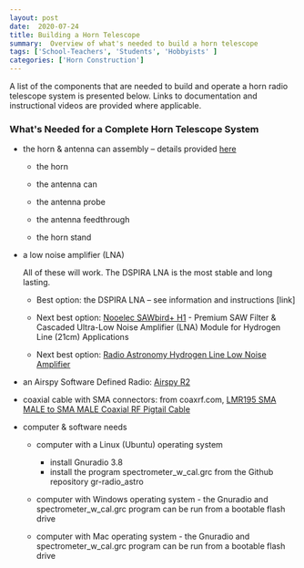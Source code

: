 ```yaml
---
layout: post
date:  2020-07-24
title: Building a Horn Telescope
summary:  Overview of what's needed to build a horn telescope
tags: ['School-Teachers', 'Students', 'Hobbyists' ]
categories: ['Horn Construction']
---
```

A list of the components that are needed to build and operate a horn radio telescope system is presented below. Links to documentation and instructional videos are provided where applicable.

### What's Needed for a Complete Horn Telescope System

   - the horn & antenna can assembly – details provided [here](https://drive.google.com/file/d/1_IDQfJlaPI43cPWumYKiKivhqwiIh7C3/view?usp=sharing)

      * the horn
      
      * the antenna can
      
      * the antenna probe
      
      * the antenna feedthrough
      
      * the horn stand

   - a low noise amplifier (LNA)
   
       All of these will work. The DSPIRA LNA is the most stable and long lasting.

      * Best option: the DSPIRA LNA – see information and instructions [link]
      
      * Next best option: [Nooelec SAWbird+ H1](https://www.nooelec.com/store/sdr/sdr-addons/sawbird-h1.html) - Premium SAW Filter & Cascaded Ultra-Low Noise Amplifier (LNA) Module for Hydrogen Line (21cm) Applications
      
      * Next best option: [Radio Astronomy Hydrogen Line Low Noise Amplifier](https://www.tindie.com/products/gpio/radio-astronomy-hydrogen-line-low-noise-amplifier/) 

   - an Airspy Software Defined Radio: [Airspy R2](https://airspy.com/airspy-r2)
   
   - coaxial cable with SMA connectors: from coaxrf.com, [LMR195 SMA MALE to SMA MALE Coaxial RF Pigtail Cable](https://www.coaxrf.com/shop/1-rf-coaxial-cables/times-microwave-lmr195/sma-male-times-microwave-lmr195/lmr195-sma-male-to-sma-male-coaxial-rf-pigtail-cable-2/)
   
   - computer & software needs
   
      * computer with a Linux (Ubuntu) operating system
         + install Gnuradio 3.8
         + install the program spectrometer_w_cal.grc from the Github repository gr-radio_astro

      * computer with Windows operating system - the Gnuradio and spectrometer_w_cal.grc program can be run from a bootable flash drive
   
      * computer with Mac operating system - the Gnuradio and spectrometer_w_cal.grc program can be run from a bootable flash drive
      
